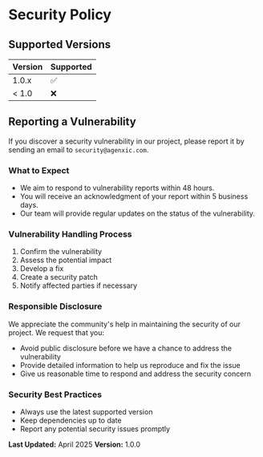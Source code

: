 # Security Policy

## Supported Versions

| Version | Supported          |
| ------- | ------------------ |
| 1.0.x   | :white_check_mark: |
| < 1.0   | :x:                |

## Reporting a Vulnerability

If you discover a security vulnerability in our project, please report it by sending an email to `security@agenxic.com`.

### What to Expect

- We aim to respond to vulnerability reports within 48 hours.
- You will receive an acknowledgment of your report within 5 business days.
- Our team will provide regular updates on the status of the vulnerability.

### Vulnerability Handling Process

1. Confirm the vulnerability
2. Assess the potential impact
3. Develop a fix
4. Create a security patch
5. Notify affected parties if necessary

### Responsible Disclosure

We appreciate the community's help in maintaining the security of our project. We request that you:

- Avoid public disclosure before we have a chance to address the vulnerability
- Provide detailed information to help us reproduce and fix the issue
- Give us reasonable time to respond and address the security concern

### Security Best Practices

- Always use the latest supported version
- Keep dependencies up to date
- Report any potential security issues promptly

**Last Updated:** April 2025
**Version:** 1.0.0